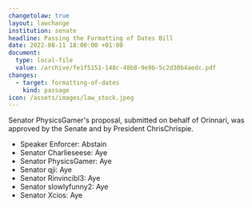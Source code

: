 ```yaml
---
changetolaw: true
layout: lawchange
institution: senate
headline: Passing the Formatting of Dates Bill
date: 2022-08-11 18:00:00 +01:00
document:
  type: local-file
  value: /archive/fe1f5151-148c-48b8-9e9b-5c2d30b4aedc.pdf
changes:
  - target: formatting-of-dates
    kind: passage
icon: /assets/images/law_stock.jpeg
---
```

Senator PhysicsGamer's proposal, submitted on behalf of Orinnari, was approved by the Senate and by President ChrisChrispie.<!--more-->

- Speaker Enforcer: Abstain
- Senator Charlieseese: Aye
- Senator PhysicsGamer: Aye
- Senator qji: Aye
- Senator Rinvincibl3: Aye
- Senator slowlyfunny2: Aye
- Senator Xcios: Aye
